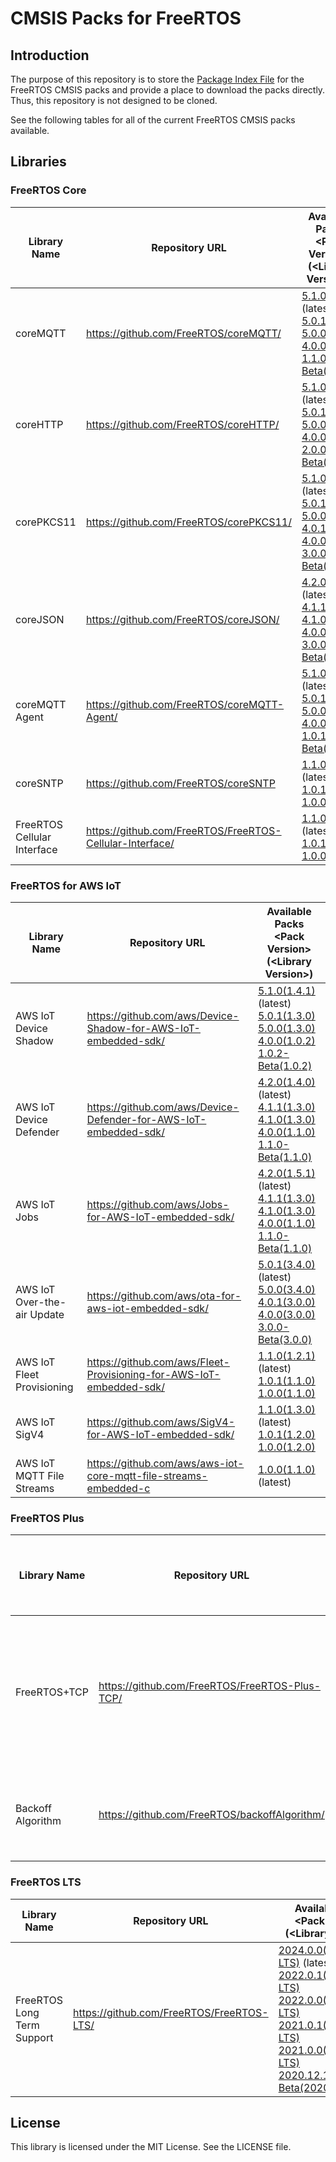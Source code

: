 # CMSIS Packs for FreeRTOS

## Introduction

The purpose of this repository is to store the [Package Index File][a1] for the FreeRTOS CMSIS packs and provide a place to download the packs directly. Thus, this repository is not designed to be cloned.

See the following tables for all of the current FreeRTOS CMSIS packs available.

[a1]: https://arm-software.github.io/CMSIS_5/Pack/html/packIndexFile.html

## Libraries

### FreeRTOS Core
| Library Name                | Repository URL                                                     | Available Packs<br>\<Pack Version\>(\<Library Version\>)|
|-----------------------------|--------------------------------------------------------------------|---------------------------------------------------------|
| coreMQTT                    | https://github.com/FreeRTOS/coreMQTT/                              |[5.1.0(2.3.1)](https://d1pm0k3vkcievw.cloudfront.net/AWS.coreMQTT.5.1.0.pack) (latest)<br>[5.0.1(2.1.1)](https://d1pm0k3vkcievw.cloudfront.net/AWS.coreMQTT.5.0.1.pack) <br> [5.0.0(2.1.1)](https://d1pm0k3vkcievw.cloudfront.net/AWS.coreMQTT.5.0.0.pack) <br>[4.0.0(1.1.0)](https://d1pm0k3vkcievw.cloudfront.net/AWS.coreMQTT.4.0.0.pack) <br>[1.1.0-Beta(1.1.0)](https://d1pm0k3vkcievw.cloudfront.net/AWS.coreMQTT.1.1.0-Beta.pack)|
| coreHTTP                    | https://github.com/FreeRTOS/coreHTTP/                              |[5.1.0(3.1.1)](https://d1pm0k3vkcievw.cloudfront.net/AWS.coreHTTP.5.1.0.pack) (latest)<br>[5.0.1(3.0.0)](https://d1pm0k3vkcievw.cloudfront.net/AWS.coreHTTP.5.0.1.pack)<br> [5.0.0(3.0.0)](https://d1pm0k3vkcievw.cloudfront.net/AWS.coreHTTP.5.0.0.pack) <br> [4.0.0(2.0.0)](https://d1pm0k3vkcievw.cloudfront.net/AWS.coreHTTP.4.0.0.pack) <br>[2.0.0-Beta(2.0.0)](https://d1pm0k3vkcievw.cloudfront.net/AWS.coreHTTP.2.0.0-Beta.pack)|
| corePKCS11                  | https://github.com/FreeRTOS/corePKCS11/                            |[5.1.0(3.6.3)](https://d1pm0k3vkcievw.cloudfront.net/AWS.corePKCS11.5.1.0.pack) (latest)<br>[5.0.1(3.5.0)](https://d1pm0k3vkcievw.cloudfront.net/AWS.corePKCS11.5.0.1.pack) <br> [5.0.0(3.5.0)](https://d1pm0k3vkcievw.cloudfront.net/AWS.corePKCS11.5.0.0.pack) <br> [4.0.1(3.0.1)](https://d1pm0k3vkcievw.cloudfront.net/AWS.corePKCS11.4.0.1.pack) <br>[4.0.0(3.0.1)](https://d1pm0k3vkcievw.cloudfront.net/AWS.corePKCS11.4.0.0.pack)<br>[3.0.0-Beta(3.0.0)](https://d1pm0k3vkcievw.cloudfront.net/AWS.corePKCS11.3.0.0-Beta.pack)|
| coreJSON                    | https://github.com/FreeRTOS/coreJSON/                              |[4.2.0(3.3.0)](https://d1pm0k3vkcievw.cloudfront.net/AWS.coreJSON.4.2.0.pack) (latest)<br>[4.1.1(3.2.0)](https://d1pm0k3vkcievw.cloudfront.net/AWS.coreJSON.4.1.1.pack) <br> [4.1.0(3.2.0)](https://d1pm0k3vkcievw.cloudfront.net/AWS.coreJSON.4.1.0.pack) <br> [4.0.0(3.0.0)](https://d1pm0k3vkcievw.cloudfront.net/AWS.coreJSON.4.0.0.pack) <br>[3.0.0-Beta(3.0.0)](https://d1pm0k3vkcievw.cloudfront.net/AWS.coreJSON.3.0.0-Beta.pack)|
| coreMQTT Agent              | https://github.com/FreeRTOS/coreMQTT-Agent/                        |[5.1.0(1.3.1)](https://d1pm0k3vkcievw.cloudfront.net/AWS.coreMQTT_Agent.5.1.0.pack) (latest)<br>[5.0.1(1.2.0)](https://d1pm0k3vkcievw.cloudfront.net/AWS.coreMQTT_Agent.5.0.1.pack) <br> [5.0.0(1.2.0)](https://d1pm0k3vkcievw.cloudfront.net/AWS.coreMQTT_Agent.5.0.0.pack) <br> [4.0.0(1.1.0)](https://d1pm0k3vkcievw.cloudfront.net/AWS.coreMQTT_Agent.4.0.0.pack) <br>[1.0.1-Beta(1.0.0)](https://d1pm0k3vkcievw.cloudfront.net/AWS.coreMQTT_Agent.1.0.1-Beta.pack)|
| coreSNTP                    | https://github.com/FreeRTOS/coreSNTP                               |[1.1.0(1.3.1)](https://d1pm0k3vkcievw.cloudfront.net/AWS.coreSNTP.1.1.0.pack) (latest)<br> [1.0.1(1.2.0)](https://d1pm0k3vkcievw.cloudfront.net/AWS.coreSNTP.1.0.1.pack) <br> [1.0.0(1.2.0)](https://d1pm0k3vkcievw.cloudfront.net/AWS.coreSNTP.1.0.0.pack) <br>|
| FreeRTOS Cellular Interface | https://github.com/FreeRTOS/FreeRTOS-Cellular-Interface/           |[1.1.0(1.4.0)](https://d1pm0k3vkcievw.cloudfront.net/AWS.FreeRTOS_Cellular_Interface.1.1.0.pack) (latest)<br>[1.0.1(1.3.0)](https://d1pm0k3vkcievw.cloudfront.net/AWS.FreeRTOS_Cellular_Interface.1.0.1.pack) <br> [1.0.0(1.3.0)](https://d1pm0k3vkcievw.cloudfront.net/AWS.FreeRTOS_Cellular_Interface.1.0.0.pack) <br>|

### FreeRTOS for AWS IoT
| Library Name                | Repository URL                                                      | Available Packs<br>\<Pack Version\>(\<Library Version\>)|
|-----------------------------|---------------------------------------------------------------------|---------------------------------------------------------|
| AWS IoT Device Shadow       | https://github.com/aws/Device-Shadow-for-AWS-IoT-embedded-sdk/      |[5.1.0(1.4.1)](https://d1pm0k3vkcievw.cloudfront.net/AWS.AWS_IoT_Device_Shadow.5.1.0.pack) (latest)<br> [5.0.1(1.3.0)](https://d1pm0k3vkcievw.cloudfront.net/AWS.AWS_IoT_Device_Shadow.5.0.1.pack) <br> [5.0.0(1.3.0)](https://d1pm0k3vkcievw.cloudfront.net/AWS.AWS_IoT_Device_Shadow.5.0.0.pack) <br> [4.0.0(1.0.2)](https://d1pm0k3vkcievw.cloudfront.net/AWS.AWS_IoT_Device_Shadow.4.0.0.pack) <br>[1.0.2-Beta(1.0.2)](https://d1pm0k3vkcievw.cloudfront.net/AWS.AWS_IoT_Device_Shadow.1.0.2-Beta.pack)|
| AWS IoT Device Defender     | https://github.com/aws/Device-Defender-for-AWS-IoT-embedded-sdk/    |[4.2.0(1.4.0)](https://d1pm0k3vkcievw.cloudfront.net/AWS.AWS_IoT_Device_Defender.4.2.0.pack) (latest)<br> [4.1.1(1.3.0)](https://d1pm0k3vkcievw.cloudfront.net/AWS.AWS_IoT_Device_Defender.4.1.1.pack) <br> [4.1.0(1.3.0)](https://d1pm0k3vkcievw.cloudfront.net/AWS.AWS_IoT_Device_Defender.4.1.0.pack) <br> [4.0.0(1.1.0)](https://d1pm0k3vkcievw.cloudfront.net/AWS.AWS_IoT_Device_Defender.4.0.0.pack) <br>[1.1.0-Beta(1.1.0)](https://d1pm0k3vkcievw.cloudfront.net/AWS.AWS_IoT_Device_Defender.1.1.0-Beta.pack)|
| AWS IoT Jobs                | https://github.com/aws/Jobs-for-AWS-IoT-embedded-sdk/               |[4.2.0(1.5.1)](https://d1pm0k3vkcievw.cloudfront.net/AWS.AWS_IoT_Jobs.4.2.0.pack) (latest)<br> [4.1.1(1.3.0)](https://d1pm0k3vkcievw.cloudfront.net/AWS.AWS_IoT_Jobs.4.1.1.pack) <br> [4.1.0(1.3.0)](https://d1pm0k3vkcievw.cloudfront.net/AWS.AWS_IoT_Jobs.4.1.0.pack) <br>[4.0.0(1.1.0)](https://d1pm0k3vkcievw.cloudfront.net/AWS.AWS_IoT_Jobs.4.0.0.pack) <br>[1.1.0-Beta(1.1.0)](https://d1pm0k3vkcievw.cloudfront.net/AWS.AWS_IoT_Jobs.1.1.0-Beta.pack)|
| AWS IoT Over-the-air Update | https://github.com/aws/ota-for-aws-iot-embedded-sdk/                |[5.0.1(3.4.0)](https://d1pm0k3vkcievw.cloudfront.net/AWS.AWS_IoT_Over-the-air_Update.5.0.1.pack) (latest)<br> [5.0.0(3.4.0)](https://d1pm0k3vkcievw.cloudfront.net/AWS.AWS_IoT_Over-the-air_Update.5.0.0.pack) <br> [4.0.1(3.0.0)](https://d1pm0k3vkcievw.cloudfront.net/AWS.AWS_IoT_Over-the-air_Update.4.0.1.pack) <br>[4.0.0(3.0.0)](https://d1pm0k3vkcievw.cloudfront.net/AWS.AWS_IoT_Over-the-air_Update.4.0.0.pack)<br>[3.0.0-Beta(3.0.0)](https://d1pm0k3vkcievw.cloudfront.net/AWS.AWS_IoT_Over-the-air_Update.3.0.0-Beta.pack)|
| AWS IoT Fleet Provisioning  | https://github.com/aws/Fleet-Provisioning-for-AWS-IoT-embedded-sdk/ |[1.1.0(1.2.1)](https://d1pm0k3vkcievw.cloudfront.net/AWS.AWS_IoT_Fleet_Provisioning.1.0.1.pack) (latest)<br> [1.0.1(1.1.0)](https://d1pm0k3vkcievw.cloudfront.net/AWS.AWS_IoT_Fleet_Provisioning.1.0.1.pack) <br> [1.0.0(1.1.0)](https://d1pm0k3vkcievw.cloudfront.net/AWS.AWS_IoT_Fleet_Provisioning.1.0.0.pack) <br>|
| AWS IoT SigV4               | https://github.com/aws/SigV4-for-AWS-IoT-embedded-sdk/              |[1.1.0(1.3.0)](https://d1pm0k3vkcievw.cloudfront.net/AWS.AWS_IoT_SigV4.1.1.0.pack) (latest)<br>[1.0.1(1.2.0)](https://d1pm0k3vkcievw.cloudfront.net/AWS.AWS_IoT_SigV4.1.0.1.pack) <br> [1.0.0(1.2.0)](https://d1pm0k3vkcievw.cloudfront.net/AWS.AWS_IoT_SigV4.1.0.0.pack) <br>|
| AWS IoT MQTT File Streams   | https://github.com/aws/aws-iot-core-mqtt-file-streams-embedded-c              |[1.0.0(1.1.0)](https://d1pm0k3vkcievw.cloudfront.net/AWS.AWS_IoT_MQTT_File_Streams.1.0.0.pack) (latest)|

### FreeRTOS Plus
| Library Name                | Repository URL                                                     | Available Packs<br>\<Pack Version\>(\<Library Version\>)|
|-----------------------------|--------------------------------------------------------------------|-------------------------------------------------------|
| FreeRTOS+TCP                | https://github.com/FreeRTOS/FreeRTOS-Plus-TCP/                     |[6.0.0(4.2.4)](https://d1pm0k3vkcievw.cloudfront.net/AWS.FreeRTOS-Plus-TCP.6.0.0.pack) (latest)<br>[5.0.1(3.1.0)](https://d1pm0k3vkcievw.cloudfront.net/AWS.FreeRTOS-Plus-TCP.5.0.1.pack) <br> [5.0.0(3.1.0)](https://d1pm0k3vkcievw.cloudfront.net/AWS.FreeRTOS-Plus-TCP.5.0.0.pack) <br>  [4.0.1(2.3.2-LTS-Patch-2)](https://d1pm0k3vkcievw.cloudfront.net/AWS.FreeRTOS-Plus-TCP.4.0.1.pack) <br>[4.0.0(2.3.2-LTS-Patch-2)](https://d1pm0k3vkcievw.cloudfront.net/AWS.FreeRTOS-Plus-TCP.4.0.0.pack)<br>[2.3.2-Beta(2.3.2)](https://d1pm0k3vkcievw.cloudfront.net/AWS.FreeRTOS-Plus-TCP.2.3.2-Beta.pack)
| Backoff Algorithm           | https://github.com/FreeRTOS/backoffAlgorithm/                      |[4.2.0(1.4.1)](https://d1pm0k3vkcievw.cloudfront.net/AWS.backoffAlgorithm.4.2.0.pack) (latest)<br>[4.1.1(1.3.0)](https://d1pm0k3vkcievw.cloudfront.net/AWS.backoffAlgorithm.4.1.1.pack) <br> [4.1.0(1.3.0)](https://d1pm0k3vkcievw.cloudfront.net/AWS.backoffAlgorithm.4.1.0.pack) <br> [4.0.0(1.0.0)](https://d1pm0k3vkcievw.cloudfront.net/AWS.backoffAlgorithm.4.0.0.pack) <br>[1.0.0-Beta(1.0.0)](https://d1pm0k3vkcievw.cloudfront.net/AWS.backoffAlgorithm.1.0.0-Beta.pack)|

### FreeRTOS LTS
| Library Name                | Repository URL                                                     | Available Packs<br>\<Pack Version\>(\<Library Version\>)|
|-----------------------------|--------------------------------------------------------------------|---------------------------------------------------------|
| FreeRTOS Long Term Support  | https://github.com/FreeRTOS/FreeRTOS-LTS/                          |[2024.0.0(202406.03-LTS)](https://d1pm0k3vkcievw.cloudfront.net/AWS.FreeRTOS_LTS.2024.0.0.pack) (latest) <br> [2022.0.1(202210.01-LTS)](https://d1pm0k3vkcievw.cloudfront.net/AWS.FreeRTOS_LTS.2022.0.1.pack) <br> [2022.0.0(202210.01-LTS)](https://d1pm0k3vkcievw.cloudfront.net/AWS.FreeRTOS_LTS.2022.0.0.pack) <br>  [2021.0.1(202012.04-LTS)](https://d1pm0k3vkcievw.cloudfront.net/AWS.FreeRTOS_LTS.2021.0.1.pack) <br>[2021.0.0(202012.04-LTS)](https://d1pm0k3vkcievw.cloudfront.net/AWS.FreeRTOS_LTS.2021.0.0.pack)<br>[2020.12.1-Beta(202012.01-LTS)](https://d1pm0k3vkcievw.cloudfront.net/AWS.FreeRTOS_LTS.2020.12.1-Beta.pack)|

## License

This library is licensed under the MIT License. See the LICENSE file.
